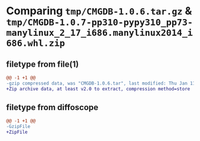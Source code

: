 # Comparing `tmp/CMGDB-1.0.6.tar.gz` & `tmp/CMGDB-1.0.7-pp310-pypy310_pp73-manylinux_2_17_i686.manylinux2014_i686.whl.zip`

## filetype from file(1)

```diff
@@ -1 +1 @@
-gzip compressed data, was "CMGDB-1.0.6.tar", last modified: Thu Jan 11 01:09:28 2024, max compression
+Zip archive data, at least v2.0 to extract, compression method=store
```

## filetype from diffoscope

```diff
@@ -1 +1 @@
-GzipFile
+ZipFile
```

